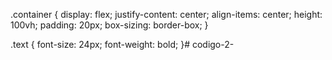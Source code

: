 .container {
 display: flex;
 justify-content: center;
 align-items: center;
 height: 100vh;
 padding: 20px;
 box-sizing: border-box;
}

.text {
 font-size: 24px;
 font-weight: bold;
}# codigo-2-
